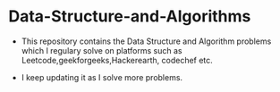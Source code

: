 # Data-Structure-and-Algorithms

- This repository contains the Data Structure and Algorithm problems which I regulary solve on platforms such as Leetcode,geekforgeeks,Hackerearth, codechef etc. 

- I keep updating it as I solve more problems. 
